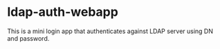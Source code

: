 # ldap-auth-webapp
This is a mini login app that authenticates against LDAP server using DN and password.
